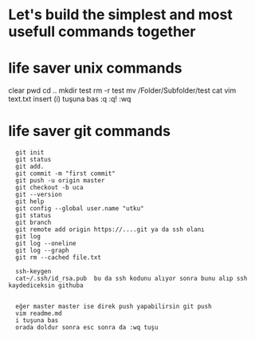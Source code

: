 # Let's build the simplest and most usefull commands together


# life saver unix commands

clear
pwd
cd ..
mkdir test
rm -r test
mv /Folder/Subfolder/test
cat
vim text.txt
insert (i) tuşuna bas
:q 
:q!
:wq



# life saver git commands
```
  git init
  git status
  git add.
  git commit -m "first commit"
  git push -u origin master
  git checkout -b uca
  git --version
  git help
  git config --global user.name "utku"
  git status
  git branch
  git remote add origin https://....git ya da ssh olanı
  git log
  git log --oneline
  git log --graph
  git rm --cached file.txt
  
  ssh-keygen
  cat~/.ssh/id_rsa.pub  bu da ssh kodunu alıyor sonra bunu alıp ssh kaydediceksin githuba
  
  
  eğer master master ise direk push yapabilirsin git push
  vim readme.md 
  i tuşuna bas 
  orada doldur sonra esc sonra da :wq tuşu
  
```
